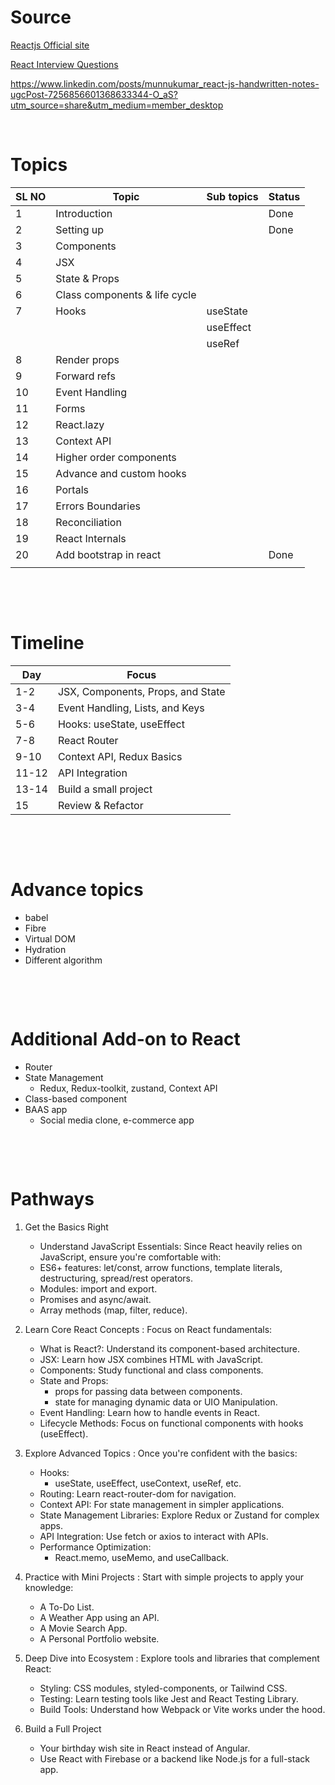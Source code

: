# Source

[Reactjs Official site](https://legacy.reactjs.org/docs/hello-world.html)

[React Interview Questions](https://www.linkedin.com/feed/update/urn:li:activity:7208725638407458819?utm_source=share&utm_medium=member_desktop)

https://www.linkedin.com/posts/munnukumar_react-js-handwritten-notes-ugcPost-7256856601368633344-O_aS?utm_source=share&utm_medium=member_desktop

&nbsp;

# Topics

| SL NO | Topic                         | Sub topics | Status |
| ----- | ----------------------------- | ---------- | ------ |
| 1     | Introduction                  |            | Done   |
| 2     | Setting up                    |            | Done   |
| 3     | Components                    |            |        |
| 4     | JSX                           |            |        |
| 5     | State & Props                 |            |        |
| 6     | Class components & life cycle |            |        |
| 7     | Hooks                         | useState   |        |
|       |                               | useEffect  |        |
|       |                               | useRef     |        |
| 8     | Render props                  |            |        |
| 9     | Forward refs                  |            |        |
| 10    | Event Handling                |            |        |
| 11    | Forms                         |            |        |
| 12    | React.lazy                    |            |        |
| 13    | Context API                   |            |        |
| 14    | Higher order components       |            |        |
| 15    | Advance and custom hooks      |            |        |
| 16    | Portals                       |            |        |
| 17    | Errors Boundaries             |            |        |
| 18    | Reconciliation                |            |        |
| 19    | React Internals               |            |        |
| 20    | Add bootstrap in react        |            | Done   |
|       |                               |            |        |

&nbsp;

&nbsp;

# Timeline

| Day   | Focus                             |
| ----- | --------------------------------- |
| 1-2   | JSX, Components, Props, and State |
| 3-4   | Event Handling, Lists, and Keys   |
| 5-6   | Hooks: useState, useEffect        |
| 7-8   | React Router                      |
| 9-10  | Context API, Redux Basics         |
| 11-12 | API Integration                   |
| 13-14 | Build a small project             |
| 15    | Review & Refactor                 |

&nbsp;

&nbsp;

# Advance topics

- babel
- Fibre
- Virtual DOM
- Hydration
- Different algorithm

&nbsp;

&nbsp;

# Additional Add-on to React

- Router
- State Management
  - Redux, Redux-toolkit, zustand, Context API
- Class-based component
- BAAS app
  - Social media clone, e-commerce app

&nbsp;

&nbsp;

# Pathways

1. Get the Basics Right

   - Understand JavaScript Essentials: Since React heavily relies on JavaScript, ensure you're comfortable with:
   - ES6+ features: let/const, arrow functions, template literals, destructuring, spread/rest operators.
   - Modules: import and export.
   - Promises and async/await.
   - Array methods (map, filter, reduce).

2. Learn Core React Concepts : Focus on React fundamentals:

   - What is React?: Understand its component-based architecture.
   - JSX: Learn how JSX combines HTML with JavaScript.
   - Components: Study functional and class components.
   - State and Props:
     - props for passing data between components.
     - state for managing dynamic data or UIO Manipulation.
   - Event Handling: Learn how to handle events in React.
   - Lifecycle Methods: Focus on functional components with hooks (useEffect).

3. Explore Advanced Topics : Once you're confident with the basics:

   - Hooks:
     - useState, useEffect, useContext, useRef, etc.
   - Routing: Learn react-router-dom for navigation.
   - Context API: For state management in simpler applications.
   - State Management Libraries: Explore Redux or Zustand for complex apps.
   - API Integration: Use fetch or axios to interact with APIs.
   - Performance Optimization:
     - React.memo, useMemo, and useCallback.

4. Practice with Mini Projects : Start with simple projects to apply your knowledge:

   - A To-Do List.
   - A Weather App using an API.
   - A Movie Search App.
   - A Personal Portfolio website.

5. Deep Dive into Ecosystem : Explore tools and libraries that complement React:

   - Styling: CSS modules, styled-components, or Tailwind CSS.
   - Testing: Learn testing tools like Jest and React Testing Library.
   - Build Tools: Understand how Webpack or Vite works under the hood.

6. Build a Full Project

   - Your birthday wish site in React instead of Angular.
   - Use React with Firebase or a backend like Node.js for a full-stack app.
